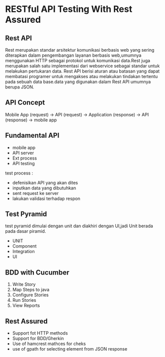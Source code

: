 # RESTful API Testing With Rest Assured

## Rest API
Rest merupakan standar arsitektur komunikasi berbasis web yang sering diterapkan dalam pengembangan layanan
berbasis web,umumnya menggunakan HTTP sebagai protokol untuk komunikasi data.Rest juga merupakan salah satu
implementasi dari webservice sebagai standar untuk melakukan pertukaran data.
Rest API berisi aturan atau batasan yang dapat membatasi programer untuk mengakses atau melakukan tindakan
tertentu pada sebuah data base.data yang digunakan dalam Rest API umumnya berupa JSON.

## API Concept

Mobile App (request) -> API (request) -> Application (response) -> API (response) -> mobile app

## Fundamental API
- mobile app
- API server
- Ext process
- API testing

test process :
  - defenisikan API yang akan dites 
  - inputkan data yang dibutuhkan
  - sent request ke server 
  - lakukan validasi terhadap respon

## Test Pyramid

test pyramid dimulai dengan unit dan diakhiri dengan UI,jadi Unit berada pada dasar piramid. 
- UNIT
- Component
- Integration
- UI

## BDD with Cucumber
1) Write Story
2) Map Steps to java
3) Configure Stories
4) Run Stories
5) View Reports

## Rest Assured
- Support fot HTTP methods
- Support for BDD/Gherkin 
- Use of hamcrest mathces for cheks
- use of gpath for selecting element from JSON response
